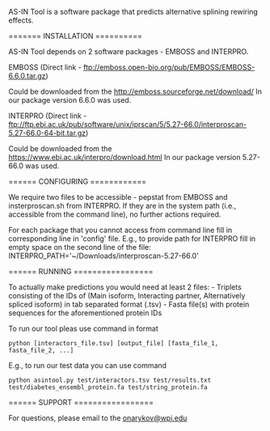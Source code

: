 AS-IN Tool is a software package that predicts alternative splining rewiring effects.

======= INSTALLATION ==========

AS-IN Tool depends on 2 software packages - EMBOSS and INTERPRO.


EMBOSS (Direct link - ftp://emboss.open-bio.org/pub/EMBOSS/EMBOSS-6.6.0.tar.gz)

Could be downloaded from the http://emboss.sourceforge.net/download/
In our package version 6.6.0 was used. 



INTERPRO (Direct link - ftp://ftp.ebi.ac.uk/pub/software/unix/iprscan/5/5.27-66.0/interproscan-5.27-66.0-64-bit.tar.gz)

Could be downloaded from the https://www.ebi.ac.uk/interpro/download.html
In our package version 5.27-66.0 was used.


====== CONFIGURING ============

We require two files to be accessible - pepstat from EMBOSS and insterproscan.sh from INTERPRO.
If they are in the system path (i.e., accessible from the command line), no further actions required.

For each package that you cannot access from command line fill in corresponding line in 'config' file.
E.g., to provide path for INTERPRO fill in empty space on the second line of the file:
 INTERPRO_PATH='~/Downloads/interproscan-5.27-66.0'


====== RUNNING =================

To actually make predictions you would need at least 2 files:
	- Triplets consisting of the IDs of (Main isoform, Interacting partner, Alternatively spliced isoform) in tab separated format (.tsv)
	- Fasta file(s) with protein sequences for the aforementioned protein IDs

To run our tool pleas use command in format

	python [interactors_file.tsv] [output_file] [fasta_file_1, fasta_file_2, ...]

E.g., to run our test data you can use command

	python asintool.py test/interactors.tsv test/results.txt test/diabetes_ensembl_protein.fa test/string_protein.fa


====== SUPPORT =================

For questions, please email to the onarykov@wpi.edu
